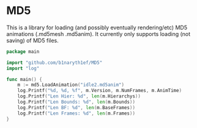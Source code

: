 # MD5

This is a library for loading (and possibly eventually rendering/etc) MD5 animations (.md5mesh .md5anim). It currently only supports loading (not saving) of MD5 files.

```go
package main

import "github.com/b1naryth1ef/MD5"
import "log"

func main() {
    m := md5.LoadAnimation("idle2.md5anim")
    log.Printf("%d, %d, %f", m.Version, m.NumFrames, m.AnimTime)
    log.Printf("Len Hier: %d", len(m.Hierarchys))
    log.Printf("Len Bounds: %d", len(m.Bounds))
    log.Printf("Len BF: %d", len(m.BaseFrames))
    log.Printf("Len Frames: %d", len(m.Frames))
}
```